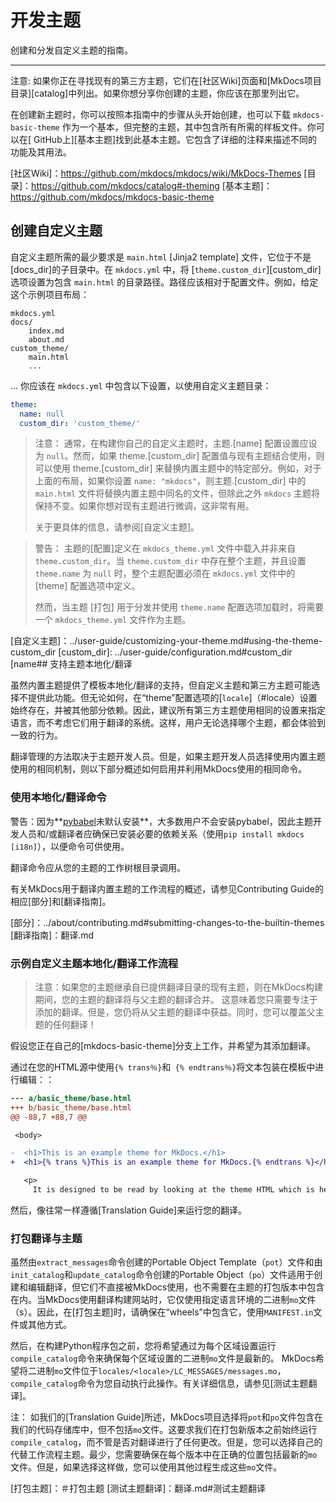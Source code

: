 # 开发主题

创建和分发自定义主题的指南。

---

注意:
如果你正在寻找现有的第三方主题，它们在[社区Wiki]页面和[MkDocs项目目录][catalog]中列出。如果你想分享你创建的主题，你应该在那里列出它。

在创建新主题时，你可以按照本指南中的步骤从头开始创建，也可以下载 `mkdocs-basic-theme` 作为一个基本，但完整的主题，其中包含所有所需的样板文件。你可以在[ GitHub上][基本主题]找到此基本主题。它包含了详细的注释来描述不同的功能及其用法。

[社区Wiki]：https://github.com/mkdocs/mkdocs/wiki/MkDocs-Themes
[目录]：https://github.com/mkdocs/catalog#-theming
[基本主题]：https://github.com/mkdocs/mkdocs-basic-theme

## 创建自定义主题

自定义主题所需的最少要求是 `main.html` [Jinja2
template] 文件，它位于不是[docs_dir]的子目录中。在 `mkdocs.yml` 中，将 [`theme.custom_dir`][custom_dir]
选项设置为包含 `main.html` 的目录路径。路径应该相对于配置文件。例如，给定这个示例项目布局：

```text
mkdocs.yml
docs/
    index.md
    about.md
custom_theme/
    main.html
    ...
```

... 你应该在 `mkdocs.yml` 中包含以下设置，以使用自定义主题目录：

```yaml
theme:
  name: null
  custom_dir: 'custom_theme/'
```

> 注意：
> 通常，在构建你自己的自定义主题时，主题.[name]
> 配置设置应设为 `null`。然而，如果
> theme.[custom_dir] 配置值与现有主题结合使用，则可以使用 theme.[custom_dir] 来替换内置主题中的特定部分。例如，对于上面的布局，如果你设置
> `name: "mkdocs"`，则主题.[custom_dir] 中的 `main.html` 文件将替换内置主题中同名的文件，但除此之外 `mkdocs` 主题将保持不变。如果你想对现有主题进行微调，这非常有用。
>
> 关于更具体的信息，请参阅[自定义主题]。
<!-- -->
> 警告：
> 主题的[配置]定义在 `mkdocs_theme.yml` 文件中载入并非来自 `theme.custom_dir`。当 `theme.custom_dir` 中存在整个主题，并且设置 `theme.name` 为 `null` 时，整个主题配置必须在 `mkdocs.yml` 文件中的 [theme] 配置选项中定义。
>
> 然而，当主题 [打包] 用于分发并使用 `theme.name` 配置选项加载时，将需要一个 `mkdocs_theme.yml` 文件作为主题。

[自定义主题]：../user-guide/customizing-your-theme.md#using-the-theme-custom_dir
[custom_dir]: ../user-guide/configuration.md#custom_dir
[name## 支持主题本地化/翻译

虽然内置主题提供了模板本地化/翻译的支持，但自定义主题和第三方主题可能选择不提供此功能。但无论如何，在“theme”配置选项的[`locale`]（#locale）设置始终存在，并被其他部分依赖。因此，建议所有第三方主题使用相同的设置来指定语言，而不考虑它们用于翻译的系统。这样，用户无论选择哪个主题，都会体验到一致的行为。

翻译管理的方法取决于主题开发人员。但是，如果主题开发人员选择使用内置主题使用的相同机制，则以下部分概述如何启用并利用MkDocs使用的相同命令。

[本地化/翻译]:../user-guide/localizing-your-theme.md

### 使用本地化/翻译命令

警告：因为**[pybabel]未默认安装**，大多数用户不会安装pybabel，因此主题开发人员和/或翻译者应确保已安装必要的依赖关系（使用`pip install mkdocs [i18n]`），以便命令可供使用。

翻译命令应从您的主题的工作树根目录调用。

有关MkDocs用于翻译内置主题的工作流程的概述，请参见Contributing Guide的相应[部分]和[翻译指南]。

[pybabel]: https://babel.pocoo.org/en/latest/setup.html
[部分]：../about/contributing.md#submitting-changes-to-the-builtin-themes
[翻译指南]：翻译.md

### 示例自定义主题本地化/翻译工作流程

>注意：如果您的主题继承自已提供翻译目录的现有主题，则在MkDocs构建期间，您的主题的翻译将与父主题的翻译合并。
>这意味着您只需要专注于添加的翻译。但是，您仍将从父主题的翻译中获益。同时，您可以覆盖父主题的任何翻译！

假设您正在自己的[mkdocs-basic-theme]分支上工作，并希望为其添加翻译。

通过在您的HTML源中使用`{% trans％}`和` {% endtrans％}`将文本包装在模板中进行编辑：：

```diff
--- a/basic_theme/base.html
+++ b/basic_theme/base.html
@@ -88,7 +88,7 @@

 <body>

-  <h1>This is an example theme for MkDocs.</h1>
+  <h1>{% trans %}This is an example theme for MkDocs.{% endtrans %}</h1>

   <p>
     It is designed to be read by looking at the theme HTML which is heavily
```

然后，像往常一样遵循[Translation Guide]来运行您的翻译。

### 打包翻译与主题

虽然由`extract_messages`命令创建的Portable Object Template（`pot`）文件和由`init_catalog`和`update_catalog`命令创建的Portable Object（`po`）文件适用于创建和编辑翻译，但它们不直接被MkDocs使用，也不需要在主题的打包版本中包含在内。当MkDocs使用翻译构建网站时，它仅使用指定语言环境的二进制`mo`文件（s）。因此，在[打包主题]时，请确保在“wheels”中包含它，使用`MANIFEST.in`文件或其他方式。

然后，在构建Python程序包之前，您将希望通过为每个区域设置运行`compile_catalog`命令来确保每个区域设置的二进制`mo`文件是最新的。 MkDocs希望将二进制`mo`文件位于`locales/<locale>/LC_MESSAGES/messages.mo`，`compile_catalog`命令为您自动执行此操作。有关详细信息，请参见[测试主题翻译]。

注：
如我们的[Translation Guide]所述，MkDocs项目选择将`pot`和`po`文件包含在我们的代码存储库中，但不包括`mo`文件。这要求我们在打包新版本之前始终运行`compile_catalog`，而不管是否对翻译进行了任何更改。但是，您可以选择自己的代替工作流程主题。最少，您需要确保在每个版本中在正确的位置包括最新的`mo`文件。但是，如果选择这样做，您可以使用其他过程生成这些`mo`文件。

[打包主题]：＃打包主题
[测试主题翻译]：翻译.md#测试主题翻译